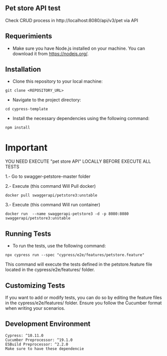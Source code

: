 
## Pet store API test 
Check CRUD process in http://localhost:8080/api/v3/pet via API

## Requerimients

 - Make sure you have Node.js installed on your machine. You can download it from https://nodejs.org/. 

## Installation

- Clone this repository to your local machine:

```
git clone <REPOSITORY_URL>
```

- Navigate to the project directory:

```
cd cypress-template
```

- Install the necessary dependencies using the following command:

```
npm install
```

# Important 
YOU NEED EXECUTE "pet store API" LOCALLY BEFORE EXECUTE ALL TESTS 

1.- Go to swagger-petstore-master folder

2.- Execute (this command Will Pull docker) 
```
docker pull swaggerapi/petstore3:unstable
```
3.- Execute (this command Will run container)
```
docker run  --name swaggerapi-petstore3 -d -p 8080:8080 swaggerapi/petstore3:unstable
````

## Running Tests
- To run the tests, use the following command:

```
npx cypress run --spec "cypress/e2e/features/petstore.feature"
```

This command will execute the tests defined in the petstore.feature file located in the cypress/e2e/features/ folder.

## Customizing Tests
If you want to add or modify tests, you can do so by editing the feature files in the cypress/e2e/features/ folder. Ensure you follow the Cucumber format when writing your scenarios.

## Development Environment
```
Cypress: ^10.11.0
Cucumber Preprocessor: ^19.1.0
ESBuild Preprocessor: ^2.2.0
Make sure to have these dependencie
```